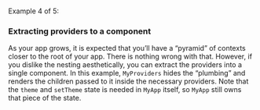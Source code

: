 #### 

Example 4 of 5:

### Extracting providers to a component[](https://react.dev/reference/react/useContext#updating-data-passed-via-context#extracting-providers-to-a-component "Link for this heading")

As your app grows, it is expected that you’ll have a “pyramid” of contexts closer to the root of your app. There is nothing wrong with that. However, if you dislike the nesting aesthetically, you can extract the providers into a single component. In this example, `MyProviders` hides the “plumbing” and renders the children passed to it inside the necessary providers. Note that the `theme` and `setTheme` state is needed in `MyApp` itself, so `MyApp` still owns that piece of the state.